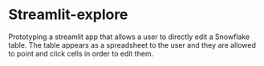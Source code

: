 # Streamlit-explore

Prototyping a streamlit app that allows a user to directly edit a Snowflake table. The table appears as a spreadsheet to the user and they are allowed to point and click cells in order to edit them.

